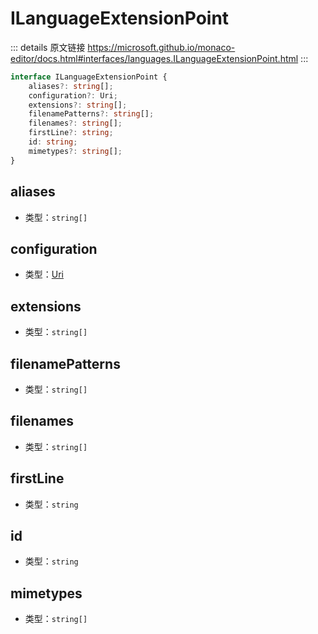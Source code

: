 # ILanguageExtensionPoint

<backTop />
        
::: details 原文链接
https://microsoft.github.io/monaco-editor/docs.html#interfaces/languages.ILanguageExtensionPoint.html
:::

```ts
interface ILanguageExtensionPoint {
    aliases?: string[];
    configuration?: Uri;
    extensions?: string[];
    filenamePatterns?: string[];
    filenames?: string[];
    firstLine?: string;
    id: string;
    mimetypes?: string[];
}
```

## aliases
- 类型：`string[]`
## configuration
- 类型：[Uri](/api/Uri.md)
## extensions
- 类型：`string[]`
## filenamePatterns
- 类型：`string[]`
## filenames
- 类型：`string[]`
## firstLine
- 类型：`string`
## id
- 类型：`string`
## mimetypes
- 类型：`string[]`
